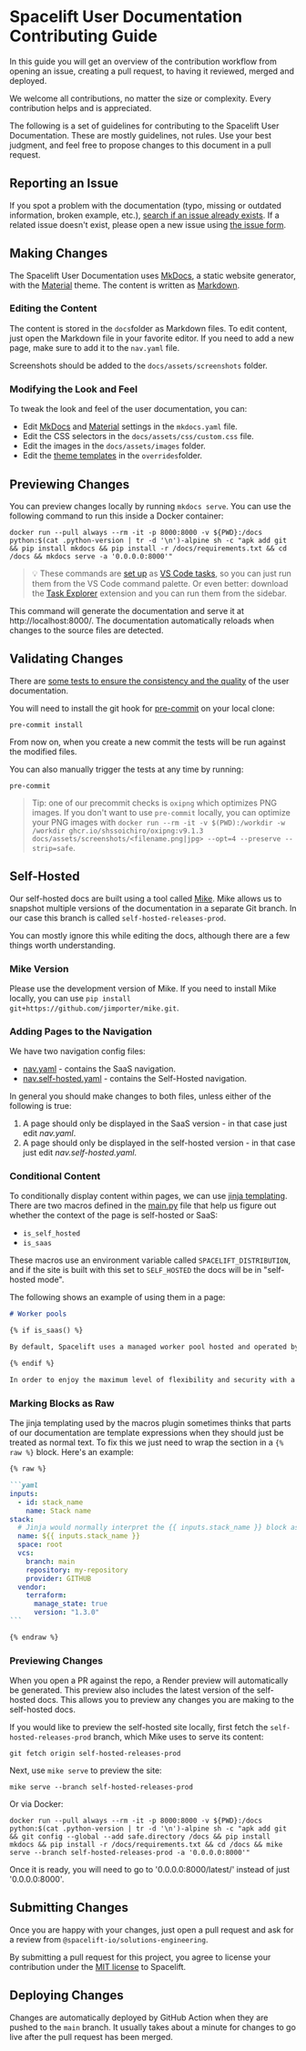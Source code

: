 # Spacelift User Documentation Contributing Guide

In this guide you will get an overview of the contribution workflow from opening an issue, creating a pull request, to having it reviewed, merged and deployed.

We welcome all contributions, no matter the size or complexity. Every contribution helps and is appreciated.

The following is a set of guidelines for contributing to the Spacelift User Documentation. These are mostly guidelines, not rules. Use your best judgment, and feel free to propose changes to this document in a pull request.

## Reporting an Issue

If you spot a problem with the documentation (typo, missing or outdated information, broken example, etc.), [search if an issue already exists](https://github.com/spacelift-io/user-documentation/issues). If a related issue doesn't exist, please open a new issue using [the issue form](https://github.com/spacelift-io/user-documentation/issues/new).

## Making Changes

The Spacelift User Documentation uses [MkDocs](https://www.mkdocs.org/), a static website generator, with the [Material](https://squidfunk.github.io/mkdocs-material/) theme. The content is written as [Markdown](https://www.markdownguide.org/).

### Editing the Content

The content is stored in the `docs`folder as Markdown files. To edit content, just open the Markdown file in your favorite editor. If you need to add a new page, make sure to add it to the `nav.yaml` file.

Screenshots should be added to the `docs/assets/screenshots` folder.

### Modifying the Look and Feel

To tweak the look and feel of the user documentation, you can:

- Edit [MkDocs](https://www.mkdocs.org/user-guide/configuration/) and [Material](https://squidfunk.github.io/mkdocs-material/setup/changing-the-colors/) settings in the `mkdocs.yaml` file.
- Edit the CSS selectors in the `docs/assets/css/custom.css` file.
- Edit the images in the `docs/assets/images` folder.
- Edit the [theme templates](https://squidfunk.github.io/mkdocs-material/customization/#extending-the-theme) in the `overrides`folder.

## Previewing Changes

You can preview changes locally by running `mkdocs serve`. You can use the following command to run this inside a Docker container:

```shell
docker run --pull always --rm -it -p 8000:8000 -v ${PWD}:/docs python:$(cat .python-version | tr -d '\n')-alpine sh -c "apk add git && pip install mkdocs && pip install -r /docs/requirements.txt && cd /docs && mkdocs serve -a '0.0.0.0:8000'"
```

> 💡 These commands are [set up](.vscode/tasks.json) as [VS Code tasks](https://code.visualstudio.com/docs/editor/tasks), so you can just run them from the VS Code command palette. Or even better: download the [Task Explorer](https://marketplace.visualstudio.com/items?itemName=spmeesseman.vscode-taskexplorer) extension and you can run them from the sidebar.

<!-- markdownlint-disable-next-line MD034 -->
This command will generate the documentation and serve it at http://localhost:8000/. The documentation automatically reloads when changes to the source files are detected.

## Validating Changes

There are [some tests to ensure the consistency and the quality](https://github.com/spacelift-io/user-documentation/blob/main/.pre-commit-config.yaml) of the user documentation.

You will need to install the git hook for [pre-commit](https://pre-commit.com/) on your local clone:

```shell
pre-commit install
```

From now on, when you create a new commit the tests will be run against the modified files.

You can also manually trigger the tests at any time by running:

```shell
pre-commit
```

> Tip: one of our precommit checks is `oxipng` which optimizes PNG images. If you don't want to use `pre-commit` locally, you can optimize your PNG images with `docker run --rm -it -v $(PWD):/workdir -w /workdir ghcr.io/shssoichiro/oxipng:v9.1.3 docs/assets/screenshots/<filename.png|jpg> --opt=4 --preserve --strip=safe`.

## Self-Hosted

Our self-hosted docs are built using a tool called [Mike](https://github.com/jimporter/mike). Mike allows us to snapshot multiple versions of the documentation in a separate Git branch. In our case this branch is called `self-hosted-releases-prod`.

You can mostly ignore this while editing the docs, although there are a few things worth understanding.

### Mike Version

Please use the development version of Mike. If you need to install Mike locally, you can use `pip install git+https://github.com/jimporter/mike.git`.

### Adding Pages to the Navigation

We have two navigation config files:

- [nav.yaml](nav.yaml) - contains the SaaS navigation.
- [nav.self-hosted.yaml](nav.self-hosted.yaml) - contains the Self-Hosted navigation.

In general you should make changes to both files, unless either of the following is true:

1. A page should only be displayed in the SaaS version - in that case just edit _nav.yaml_.
2. A page should only be displayed in the self-hosted version - in that case just edit _nav.self-hosted.yaml_.

### Conditional Content

To conditionally display content within pages, we can use [jinja templating](https://jinja.palletsprojects.com/en/3.1.x/templates). There are two macros defined in the [main.py](main.py) file that help us figure out whether the context of the page is self-hosted or SaaS:

- `is_self_hosted`
- `is_saas`

These macros use an environment variable called `SPACELIFT_DISTRIBUTION`, and if the site is built with this set to `SELF_HOSTED` the docs will be in "self-hosted mode".

The following shows an example of using them in a page:

```markdown
# Worker pools

{% if is_saas() %}

By default, Spacelift uses a managed worker pool hosted and operated by us. This is very convenient, but often you may have special requirements regarding infrastructure, security or compliance, which aren't served by the public worker pool. This is why Spacelift also supports private worker pools, which you can use to host the workers which execute Spacelift workflows on your end.

{% endif %}

In order to enjoy the maximum level of flexibility and security with a private worker pool, temporary run state is encrypted end-to-end, so only the workers in your worker pool can look inside it. We use asymmetric encryption to achieve this and only you ever have access to the private key.
```

### Marking Blocks as Raw

The jinja templating used by the macros plugin sometimes thinks that parts of our documentation are template expressions when they should just be treated as normal text. To fix this we just need to wrap the section in a `{% raw %}` block. Here's an example:

````markdown
{% raw %}

```yaml
inputs:
  - id: stack_name
    name: Stack name
stack:
  # Jinja would normally interpret the {{ inputs.stack_name }} block as a template.
  name: ${{ inputs.stack_name }}
  space: root
  vcs:
    branch: main
    repository: my-repository
    provider: GITHUB
  vendor:
    terraform:
      manage_state: true
      version: "1.3.0"
```

{% endraw %}
````

### Previewing Changes

When you open a PR against the repo, a Render preview will automatically be generated. This preview also includes the latest version of the self-hosted docs. This allows you to preview any changes you are making to the self-hosted docs.

If you would like to preview the self-hosted site locally, first fetch the `self-hosted-releases-prod` branch, which Mike uses to serve its content:

```shell
git fetch origin self-hosted-releases-prod
```

Next, use `mike serve` to preview the site:

```shell
mike serve --branch self-hosted-releases-prod
```

Or via Docker:

```shell
docker run --pull always --rm -it -p 8000:8000 -v ${PWD}:/docs python:$(cat .python-version | tr -d '\n')-alpine sh -c "apk add git && git config --global --add safe.directory /docs && pip install mkdocs && pip install -r /docs/requirements.txt && cd /docs && mike serve --branch self-hosted-releases-prod -a '0.0.0.0:8000'"
```

Once it is ready, you will need to go to '0.0.0.0:8000/latest/' instead of just '0.0.0.0:8000'.

## Submitting Changes

Once you are happy with your changes, just open a pull request and ask for a review from `@spacelift-io/solutions-engineering`.

By submitting a pull request for this project, you agree to license your contribution under the [MIT license](./LICENSE) to Spacelift.

## Deploying Changes

Changes are automatically deployed by GitHub Action when they are pushed to the `main` branch. It usually takes about a minute for changes to go live after the pull request has been merged.
